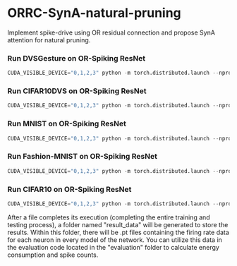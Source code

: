 # ORRC-SynA-natural-pruning
Implement spike-drive using OR residual connection and propose SynA attention for natural pruning.

### Run DVSGesture on OR-Spiking ResNet
```python
CUDA_VISIBLE_DEVICE="0,1,2,3" python -m torch.distributed.launch --nproc_per_node 4 OR_Spiking_ResNet_DvsGesture.py
```
### Run CIFAR10DVS on OR-Spiking ResNet
```python
CUDA_VISIBLE_DEVICE="0,1,2,3" python -m torch.distributed.launch --nproc_per_node 4 OR_Spiking_ResNet_CIFAR10DVS.py
```
### Run MNIST on OR-Spiking ResNet
```python
CUDA_VISIBLE_DEVICE="0,1,2,3" python -m torch.distributed.launch --nproc_per_node 4 OR_Spiking_ResNet_MNIST.py
```
### Run Fashion-MNIST on OR-Spiking ResNet
```python
CUDA_VISIBLE_DEVICE="0,1,2,3" python -m torch.distributed.launch --nproc_per_node 4 OR_Spiking_ResNet_FashionMNIST.py
```
### Run CIFAR10 on OR-Spiking ResNet
```python
CUDA_VISIBLE_DEVICE="0,1,2,3" python -m torch.distributed.launch --nproc_per_node 4 OR_Spiking_ResNet_CIFAR10.py
```

After a file completes its execution (completing the entire training and testing process), a folder named "result_data" will be generated to store the results. Within this folder, there will be .pt files containing the firing rate data for each neuron in every model of the network. You can utilize this data in the evaluation code located in the "evaluation" folder to calculate energy consumption and spike counts.
